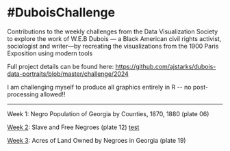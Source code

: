 # #DuboisChallenge
Contributions to the weekly challenges from the Data Visualization Society to explore the work of W.E.B Dubois — a Black American civil rights activist, sociologist and writer—by recreating the visualizations from the 1900 Paris Exposition using modern tools

Full project details can be found here: 
https://github.com/ajstarks/dubois-data-portraits/blob/master/challenge/2024 

I am challenging myself to produce all graphics entirely in R --  no post-processing allowed!! 
_______________________________________________________________________________________________________

Week 1: Negro Population of Georgia by Counties, 1870, 1880 (plate 06)

[Week 2](https://github.com/makuhs/DuboisChallenge/tree/main/Week%202): Slave and Free Negroes (plate 12)
[test](https://github.com/makuhs/DuboisChallenge/blob/main/Week%202/week2.png)

[Week 3](https://github.com/makuhs/DuboisChallenge/tree/main/Week%203): Acres of Land Owned by Negroes in Georgia (plate 19)
